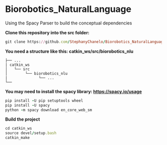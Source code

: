 # Biorobotics_NaturalLanguage
Using the Spacy Parser to build the conceptual dependencies

**Clone this repository into the src folder:**

```ruby
git clone https://github.com/StephanyChanelo/Biorobotics_NaturalLanguage
```
**You need a structure like this: catkin_ws/src/biorobotics_nlu**
```
├── ...
| catkin_ws                   
│   └── src         
│        └── biorobotics_nlu         
|              └── ...
└──
```
**You may need to install the spacy library: https://spacy.io/usage**

```ruby
pip install -U pip setuptools wheel
pip install -U spacy
python -m spacy download en_core_web_sm
```

**Build the project**
```ruby
cd catkin_ws
source devel/setup.bash
catkin_make
```


